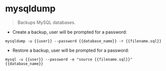 # mysqldump

> Backups MySQL databases.

- Create a backup, user will be prompted for a password:

`mysqldump -u {{user}} --password {{database_name}} -r {{filename.sql}}`

- Restore a backup, user will be prompted for a password:

`mysql -u {{user}} --password -e "source {{filename.sql}}" {{database_name}}`
